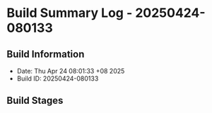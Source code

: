 # Build Summary Log - 20250424-080133

## Build Information
- Date: Thu Apr 24 08:01:33 +08 2025
- Build ID: 20250424-080133

## Build Stages

